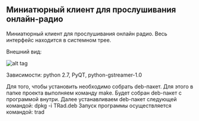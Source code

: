 ## Миниатюрный клиент для прослушивания онлайн-радио 

Миниатюрный клиент для прослушивания онлайн радио. Весь интерфейс находится в системном трее.

Внешний вид:

![alt tag](https://pp.vk.me/c638520/v638520865/20aef/KrWoBf_ua88.jpg)


Зависимости: python 2.7, PyQT, python-gstreamer-1.0

Для того, чтобы установить необходимо собрать deb-пакет.
Для этого в папке проекта выполняем команду make. Будет собран deb-пакет с программой внутри. 
Далее устанавливаем deb-пакет следующей командой:
dpkg -i TRad.deb
Запуск программы осуществляется командой: trad